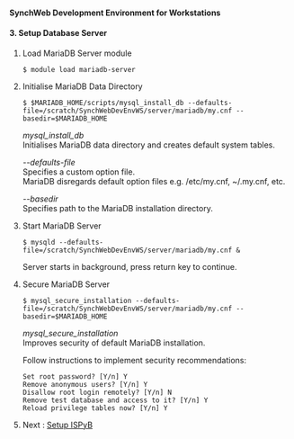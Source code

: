 #### SynchWeb Development Environment for Workstations
#### 3. Setup Database Server
1. Load MariaDB Server module
   ```
   $ module load mariadb-server
   ```

1. Initialise MariaDB Data Directory
   ```
   $ $MARIADB_HOME/scripts/mysql_install_db --defaults-file=/scratch/SynchWebDevEnvWS/server/mariadb/my.cnf --basedir=$MARIADB_HOME
   ```
   *mysql_install_db*  
   Initialises MariaDB data directory and creates default system tables.  
   
   *--defaults-file*  
   Specifies a custom option file.  
   MariaDB disregards default option files e.g. /etc/my.cnf, ~/.my.cnf, etc.  

   *--basedir*  
   Specifies path to the MariaDB installation directory.

1. Start MariaDB Server
   ```
   $ mysqld --defaults-file=/scratch/SynchWebDevEnvWS/server/mariadb/my.cnf &
   ```
   Server starts in background, press return key to continue.

1. Secure MariaDB Server
   ```
   $ mysql_secure_installation --defaults-file=/scratch/SynchWebDevEnvWS/server/mariadb/my.cnf --basedir=$MARIADB_HOME
   ```
   *mysql_secure_installation*  
   Improves security of default MariaDB installation.  

   Follow instructions to implement security recommendations:
   ```
   Set root password? [Y/n] Y
   Remove anonymous users? [Y/n] Y
   Disallow root login remotely? [Y/n] N
   Remove test database and access to it? [Y/n] Y
   Reload privilege tables now? [Y/n] Y
   ```

1. Next : [Setup ISPyB](./4.SetupISPyB.md)
